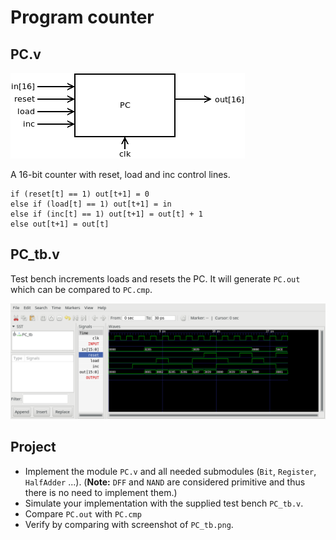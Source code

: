 # Program counter

## PC.v

![Program counter](PC.png)

 A 16-bit counter with reset, load and inc control lines.

```text
if (reset[t] == 1) out[t+1] = 0
else if (load[t] == 1) out[t+1] = in
else if (inc[t] == 1) out[t+1] = out[t] + 1
else out[t+1] = out[t]
```

## PC_tb.v

Test bench increments loads and resets the PC.
It will generate `PC.out` which can be compared to `PC.cmp`.

![Program counter test bench](PC_tb.png)

## Project

* Implement the module `PC.v` and all needed submodules (`Bit`, `Register`, `HalfAdder` ...).
(**Note:** `DFF` and `NAND` are considered primitive and thus there is no need to implement them.)
* Simulate your implementation with the supplied test bench `PC_tb.v`.
* Compare `PC.out` with `PC.cmp`
* Verify by comparing with screenshot of `PC_tb.png`.

